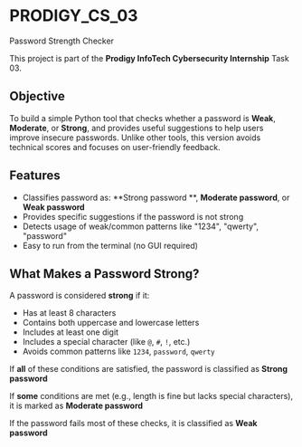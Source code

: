 # PRODIGY_CS_03
Password Strength Checker

This project is part of the **Prodigy InfoTech Cybersecurity Internship** Task 03.
## Objective
To build a simple Python tool that checks whether a password is **Weak**, **Moderate**, or **Strong**, and provides useful suggestions to help users improve insecure passwords.
Unlike other tools, this version avoids technical scores and focuses on user-friendly feedback.
## Features
- Classifies password as: **Strong password **, **Moderate password**, or **Weak password**
- Provides specific suggestions if the password is not strong
- Detects usage of weak/common patterns like "1234", "qwerty", "password"
- Easy to run from the terminal (no GUI required)
## What Makes a Password Strong?
A password is considered **strong** if it:
- Has at least 8 characters
- Contains both uppercase and lowercase letters
- Includes at least one digit
- Includes a special character (like `@`, `#`, `!`, etc.)
- Avoids common patterns like `1234`, `password`, `qwerty`

 If **all** of these conditions are satisfied, the password is classified as **Strong password**

 If **some** conditions are met (e.g., length is fine but lacks special characters), it is marked as **Moderate password**
 
 If the password fails most of these checks, it is classified as **Weak password**


